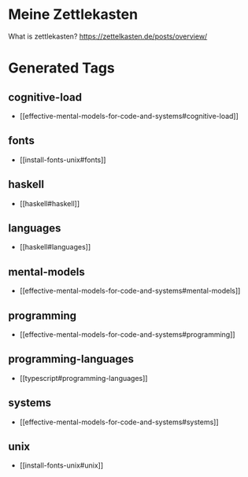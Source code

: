 # Meine Zettlekasten

What is zettlekasten?
https://zettelkasten.de/posts/overview/


# Generated Tags

## cognitive-load

  - [[effective-mental-models-for-code-and-systems#cognitive-load]]

## fonts

  - [[install-fonts-unix#fonts]]

## haskell

  - [[haskell#haskell]]

## languages

  - [[haskell#languages]]

## mental-models

  - [[effective-mental-models-for-code-and-systems#mental-models]]

## programming

  - [[effective-mental-models-for-code-and-systems#programming]]

## programming-languages

  - [[typescript#programming-languages]]

## systems

  - [[effective-mental-models-for-code-and-systems#systems]]

## unix

  - [[install-fonts-unix#unix]]

